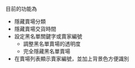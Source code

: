 ﻿

目前的功能為

- 隱藏賣場分類
- 隱藏賣場交貨時間
- 設定黑名單關鍵字或賣家編號
  - 調整黑名單賣場的透明度
  - 完全隱藏黑名單賣場
- 在賣場列表顯示賣家編號，並加上背景色方便識別
